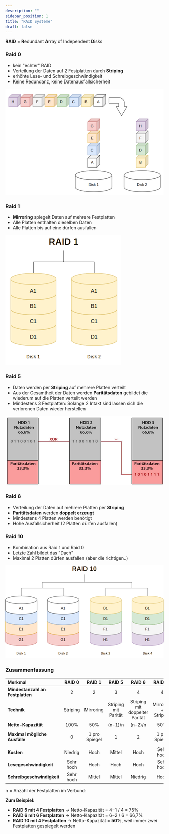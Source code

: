 ```yaml
---
description: ""
sidebar_position: 1
title: "RAID Systeme"
draft: false
---
```

**RAID** = **R**edundant **A**rray of **I**ndependent **D**isks

### Raid 0
- kein "echter" RAID
- Verteilung der Daten auf 2 Festplatten durch **Striping**
- erhöhte Lese- und Schreibgeschwindigkeit
- Keine Redundanz, keine Datenausfallsicherheit

![Raid 0](./img/raid-0.png)

### Raid 1
- **Mirroring** spiegelt Daten auf mehrere Festplatten
- Alle Platten enthalten dieselben Daten
- Alle Platten bis auf eine dürfen ausfallen

![Raid 1](./img/raid-1.png)

### Raid 5
- Daten werden per **Striping** auf mehrere Platten verteilt
- Aus der Gesamtheit der Daten werden **Paritätsdaten** gebildet die wiederum auf die Platten verteilt werden
- Mindestens 3 Festplatten: Solange 2 Intakt sind lassen sich die verlorenen Daten wieder herstellen

![Parität](./img/paritaet.png)

### Raid 6
- Verteilung der Daten auf mehrere Platten per **Striping**
- **Paritätsdaten** werden **doppelt erzeugt**
- Mindestens 4 Platten werden benötigt
- Hohe Ausfallsicherheit (2 Platten dürfen ausfallen)

### Raid 10
- Kombination aus Raid 1 und Raid 0
- Letzte Zahl bildet das "Dach"
- Maximal 2 Platten dürfen ausfallen (aber die richtigen..)

![Raid 10](./img/raid-10.png)

### Zusammenfassung

| Merkmal                          |  RAID 0   |    RAID 1     |        RAID 5        |             RAID 6             |       RAID 10        |      RAID 61       |
| :------------------------------- | :-------: | :-----------: | :------------------: | :----------------------------: | :------------------: | :----------------: |
| **Mindestanzahl an Festplatten** |     2     |       2       |          3           |               4                |          4           |         6          |
| **Technik**                      | Striping  |   Mirroring   | Striping mit Parität | Striping mit doppelter Parität | Mirroring + Striping | Mirroring + RAID 6 |
| **Netto-Kapazität**              |   100%    |      50%      |       (n-1)/n        |            (n-2)/n             |         50%          |      (n-2)/2n      |
| **Maximal mögliche Ausfälle**    |     0     | 1 pro Spiegel |          1           |               2                |    1 pro Spiegel     | 2 pro RAID 6-Array |
| **Kosten**                       |  Niedrig  |     Hoch      |        Mittel        |              Hoch              |      Sehr hoch       |    Extrem hoch     |
| **Lesegeschwindigkeit**          | Sehr hoch |     Hoch      |         Hoch         |              Hoch              |      Sehr hoch       |        Hoch        |
| **Schreibgeschwindigkeit**       | Sehr hoch |    Mittel     |        Mittel        |            Niedrig             |         Hoch         |      Niedrig       |

n = Anzahl der Festplatten im Verbund:

**Zum Beispiel:**

- **RAID 5 mit 4 Festplatten** → Netto-Kapazität = 4−1 / 4 = 75% 
- **RAID 6 mit 6 Festplatten** → Netto-Kapazität = 6−2 / 6 = 66,7%
- **RAID 10 mit 4 Festplatten** → Netto-Kapazität = **50%**, weil immer zwei Festplatten gespiegelt werden